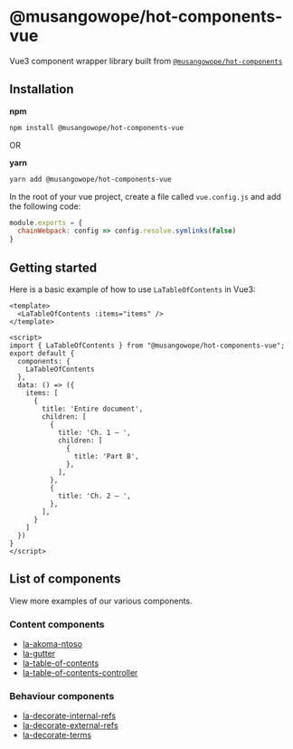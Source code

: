# @musangowope/hot-components-vue

Vue3 component wrapper library built from [`@musangowope/hot-components`](../../core/README.md)

## Installation

**npm**
```bash
npm install @musangowope/hot-components-vue
```

OR

**yarn**
```bash
yarn add @musangowope/hot-components-vue
```

In the root of your vue project, create a file called `vue.config.js` and add the following code:
```js
module.exports = {
  chainWebpack: config => config.resolve.symlinks(false)
}
```

## Getting started

Here is a basic example of how to use `LaTableOfContents` in Vue3:

```vue
<template>
  <LaTableOfContents :items="items" />
</template>

<script>
import { LaTableOfContents } from "@musangowope/hot-components-vue";
export default {
  components: {
    LaTableOfContents
  },
  data: () => ({
    items: [
      {
        title: 'Entire document',
        children: [
          {
            title: 'Ch. 1 – ',
            children: [
              {
                title: 'Part B',
              },
            ],
          },
          {
            title: 'Ch. 2 – ',
          },
        ],
      }
    ]
  })
}
</script>
```

## List of components
View more examples of our various components.

### Content components

* [la-akoma-ntoso](../../core/src/components/akoma-ntoso/readme.md#basic-vue3-example)
* [la-gutter](../../core/src/components/gutter/readme.md#basic-vue3-example)
* [la-table-of-contents](../../core/src/components/table-of-contents/readme.md#basic-vue3-example)
* [la-table-of-contents-controller](../../core/src/components/table-of-contents-controller/readme.md#basic-vue3-example)

### Behaviour components

* [la-decorate-internal-refs](../../core/src/components/decorate-internal-refs/readme.md#basic-vue3-example)
* [la-decorate-external-refs](../../core/src/components/decorate-external-refs/readme.md#basic-vue3-example)
* [la-decorate-terms](../../core/src/components/decorate-terms/readme.md#basic-vue3-example)